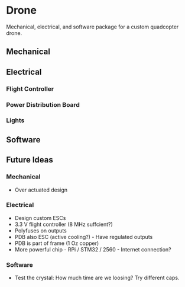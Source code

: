 # Drone
Mechanical, electrical, and software package for a custom quadcopter drone.

## Mechanical 

## Electrical
### Flight Controller
### Power Distribution Board 
### Lights 

## Software


## Future Ideas
### Mechanical 
- Over actuated design

### Electrical
- Design custom ESCs
- 3.3 V flight controller (8 MHz suffcient?)
- Polyfuses on outputs
- PDB also ESC (active cooling?) - Have regulated outputs 
- PDB is part of frame (1 Oz copper)
- More powerful chip - RPi / STM32 / 2560 - Internet connection?

### Software 
- Test the crystal: How much time are we loosing? Try different caps.
